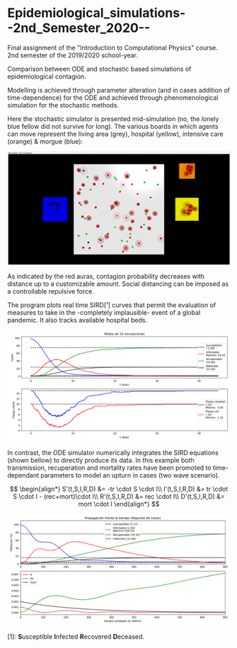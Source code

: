 # Epidemiological_simulations--2nd_Semester_2020--
Final assignment of the "Introduction to Computational Physics" course. 2nd semester of the 2019/2020 school-year.

Comparison between ODE and stochastic based simulations of epidemiological contagion.

Modelling is achieved through parameter alteration (and in cases addition of time-dependence) for the ODE and achieved through phenomenological simulation for the stochastic methods.

Here the stochastic simulator is presented mid-simulation (no, the lonely blue fellow did not survive for long). The various boards in which agents can move represent the living area (grey), hospital (yellow), intensive care (orange) & morgue (blue):

![simulator](https://raw.githubusercontent.com/Daniel-Lanchares/Epidemiological_simulations--2nd_Semester_2020--/main/Stochastic_Simulations/Simulation_example.png?raw=true)

As indicated by the red auras, contagion probability decreases with distance up to a customizable amount. Social distancing can be imposed as a controllable repulsive force.

The program plots real time SIRD[¹] curves that permit the evaluation of measures to take in the -completely implausible- event of a global pandemic. It also tracks available hospital beds.

![simulator curves](https://raw.githubusercontent.com/Daniel-Lanchares/Epidemiological_simulations--2nd_Semester_2020--/main/Stochastic_Simulations/Example.png)

In contrast, the ODE simulator numerically integrates the SIRD equations (shown bellow) to directly produce its data. In this example both transmission, recuperation and mortality rates have been promoted to time-dependant parameters to model an upturn in cases (two wave scenario).

$$
\begin{align*}
S'(t,S,I,R,D) &= -tr \cdot S \cdot I\\
I'(t,S,I,R,D) &=  tr \cdot S \cdot I - (rec+mort)\cdot I\\
R'(t,S,I,R,D) &= rec \cdot I\\
D'(t,S,I,R,D) &= mort \cdot I
\end{align*}
$$

![simulator curves](https://raw.githubusercontent.com/Daniel-Lanchares/Epidemiological_simulations--2nd_Semester_2020--/main/ODE_Simulations/Example.png)


[1]: **S**usceptible **I**nfected **R**ecovered **D**eceased.
